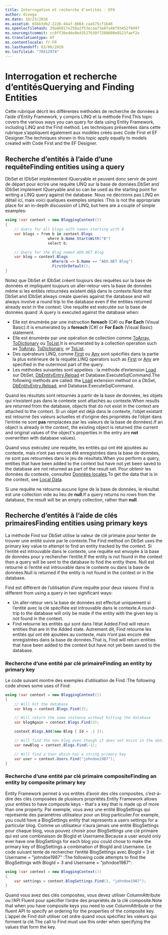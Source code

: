 ```yaml
---
title: Interrogation et recherche d’entités - EF6
author: divega
ms.date: 10/23/2016
ms.assetid: 65bb3db2-2226-44af-8864-caa575cf1b46
ms.openlocfilehash: 29a86817e250a2f53ecaa73e8fa4bf93452f0497
ms.sourcegitcommit: cc0ff36e46e9ed3527638f7208000e8521faef2e
ms.translationtype: HT
ms.contentlocale: fr-FR
ms.lasthandoff: 03/06/2020
ms.locfileid: "78412974"
---
```

# <a name="querying-and-finding-entities"></a><span data-ttu-id="fa91b-102">Interrogation et recherche d’entités</span><span class="sxs-lookup"><span data-stu-id="fa91b-102">Querying and Finding Entities</span></span>
<span data-ttu-id="fa91b-103">Cette rubrique décrit les différentes méthodes de recherche de données à l’aide d’Entity Framework, y compris LINQ et la méthode Find.</span><span class="sxs-lookup"><span data-stu-id="fa91b-103">This topic covers the various ways you can query for data using Entity Framework, including LINQ and the Find method.</span></span> <span data-ttu-id="fa91b-104">Les techniques présentées dans cette rubrique s’appliquent également aux modèles créés avec Code First et EF Designer.</span><span class="sxs-lookup"><span data-stu-id="fa91b-104">The techniques shown in this topic apply equally to models created with Code First and the EF Designer.</span></span>  

## <a name="finding-entities-using-a-query"></a><span data-ttu-id="fa91b-105">Recherche d’entités à l’aide d’une requête</span><span class="sxs-lookup"><span data-stu-id="fa91b-105">Finding entities using a query</span></span>  

<span data-ttu-id="fa91b-106">DbSet et IDbSet implémentent IQueryable et peuvent donc servir de point de départ pour écrire une requête LINQ sur la base de données.</span><span class="sxs-lookup"><span data-stu-id="fa91b-106">DbSet and IDbSet implement IQueryable and so can be used as the starting point for writing a LINQ query against the database.</span></span> <span data-ttu-id="fa91b-107">Nous ne décrirons pas LINQ en détail ici, mais voici quelques exemples simples :</span><span class="sxs-lookup"><span data-stu-id="fa91b-107">This is not the appropriate place for an in-depth discussion of LINQ, but here are a couple of simple examples:</span></span>  

``` csharp
using (var context = new BloggingContext())
{
    // Query for all blogs with names starting with B
    var blogs = from b in context.Blogs
                   where b.Name.StartsWith("B")
                   select b;

    // Query for the Blog named ADO.NET Blog
    var blog = context.Blogs
                    .Where(b => b.Name == "ADO.NET Blog")
                    .FirstOrDefault();
}
```  

<span data-ttu-id="fa91b-108">Notez que DbSet et IDbSet créent toujours des requêtes sur la base de données et impliquent toujours un aller-retour vers la base de données même si les entités retournées existent déjà dans le contexte.</span><span class="sxs-lookup"><span data-stu-id="fa91b-108">Note that DbSet and IDbSet always create queries against the database and will always involve a round trip to the database even if the entities returned already exist in the context.</span></span> <span data-ttu-id="fa91b-109">Une requête est exécutée sur la base de données quand :</span><span class="sxs-lookup"><span data-stu-id="fa91b-109">A query is executed against the database when:</span></span>  

- <span data-ttu-id="fa91b-110">Elle est énumérée par une instruction **foreach** (C#) ou **For Each** (Visual Basic).</span><span class="sxs-lookup"><span data-stu-id="fa91b-110">It is enumerated by a **foreach** (C#) or **For Each** (Visual Basic) statement.</span></span>  
- <span data-ttu-id="fa91b-111">Elle est énumérée par une opération de collection comme [ToArray](https://msdn.microsoft.com/library/bb298736), [ToDictionary](https://msdn.microsoft.com/library/system.linq.enumerable.todictionary) ou [ToList](https://msdn.microsoft.com/library/bb342261).</span><span class="sxs-lookup"><span data-stu-id="fa91b-111">It is enumerated by a collection operation such as [ToArray](https://msdn.microsoft.com/library/bb298736), [ToDictionary](https://msdn.microsoft.com/library/system.linq.enumerable.todictionary), or [ToList](https://msdn.microsoft.com/library/bb342261).</span></span>  
- <span data-ttu-id="fa91b-112">Des opérateurs LINQ, comme [First](https://msdn.microsoft.com/library/bb291976) ou [Any](https://msdn.microsoft.com/library/bb337697) sont spécifiés dans la partie la plus extérieure de la requête.</span><span class="sxs-lookup"><span data-stu-id="fa91b-112">LINQ operators such as [First](https://msdn.microsoft.com/library/bb291976) or [Any](https://msdn.microsoft.com/library/bb337697) are specified in the outermost part of the query.</span></span>  
- <span data-ttu-id="fa91b-113">Les méthodes suivantes sont appelées : la méthode d’extension [Load](https://msdn.microsoft.com/library/system.data.entity.dbextensions.load) sur DbSet, [DbEntityEntry.Reload](https://msdn.microsoft.com/library/system.data.entity.infrastructure.dbentityentry.reload.aspx) et Database.ExecuteSqlCommand.</span><span class="sxs-lookup"><span data-stu-id="fa91b-113">The following methods are called: the [Load](https://msdn.microsoft.com/library/system.data.entity.dbextensions.load) extension method on a DbSet, [DbEntityEntry.Reload](https://msdn.microsoft.com/library/system.data.entity.infrastructure.dbentityentry.reload.aspx), and Database.ExecuteSqlCommand.</span></span>  

<span data-ttu-id="fa91b-114">Quand les résultats sont retournés à partir de la base de données, les objets qui n’existent pas dans le contexte sont attachés au contexte.</span><span class="sxs-lookup"><span data-stu-id="fa91b-114">When results are returned from the database, objects that do not exist in the context are attached to the context.</span></span> <span data-ttu-id="fa91b-115">Si un objet est déjà dans le contexte, l’objet existant est retourné (les valeurs actuelles et d’origine des propriétés de l’objet dans l’entrée ne sont **pas** remplacées par les valeurs de la base de données).</span><span class="sxs-lookup"><span data-stu-id="fa91b-115">If an object is already in the context, the existing object is returned (the current and original values of the object's properties in the entry are **not** overwritten with database values).</span></span>  

<span data-ttu-id="fa91b-116">Quand vous exécutez une requête, les entités qui ont été ajoutées au contexte, mais n’ont pas encore été enregistrées dans la base de données, ne sont pas retournées dans le jeu de résultats.</span><span class="sxs-lookup"><span data-stu-id="fa91b-116">When you perform a query, entities that have been added to the context but have not yet been saved to the database are not returned as part of the result set.</span></span> <span data-ttu-id="fa91b-117">Pour obtenir les données du contexte, consultez [Données locales](~/ef6/querying/local-data.md).</span><span class="sxs-lookup"><span data-stu-id="fa91b-117">To get the data that is in the context, see [Local Data](~/ef6/querying/local-data.md).</span></span>  

<span data-ttu-id="fa91b-118">Si une requête ne retourne aucune ligne de la base de données, le résultat est une collection vide au lieu de **null**.</span><span class="sxs-lookup"><span data-stu-id="fa91b-118">If a query returns no rows from the database, the result will be an empty collection, rather than **null**.</span></span>  

## <a name="finding-entities-using-primary-keys"></a><span data-ttu-id="fa91b-119">Recherche d’entités à l’aide de clés primaires</span><span class="sxs-lookup"><span data-stu-id="fa91b-119">Finding entities using primary keys</span></span>  

<span data-ttu-id="fa91b-120">La méthode Find sur DbSet utilise la valeur de clé primaire pour tenter de trouver une entité suivie par le contexte.</span><span class="sxs-lookup"><span data-stu-id="fa91b-120">The Find method on DbSet uses the primary key value to attempt to find an entity tracked by the context.</span></span> <span data-ttu-id="fa91b-121">Si l’entité est introuvable dans le contexte, une requête est envoyée à la base de données pour y rechercher l’entité.</span><span class="sxs-lookup"><span data-stu-id="fa91b-121">If the entity is not found in the context then a query will be sent to the database to find the entity there.</span></span> <span data-ttu-id="fa91b-122">Null est retourné si l’entité est introuvable dans le contexte ou dans la base de données.</span><span class="sxs-lookup"><span data-stu-id="fa91b-122">Null is returned if the entity is not found in the context or in the database.</span></span>  

<span data-ttu-id="fa91b-123">Find est différent de l’utilisation d’une requête pour deux raisons :</span><span class="sxs-lookup"><span data-stu-id="fa91b-123">Find is different from using a query in two significant ways:</span></span>  

- <span data-ttu-id="fa91b-124">Un aller-retour vers la base de données est effectué uniquement si l’entité avec la clé spécifiée est introuvable dans le contexte.</span><span class="sxs-lookup"><span data-stu-id="fa91b-124">A round-trip to the database will only be made if the entity with the given key is not found in the context.</span></span>  
- <span data-ttu-id="fa91b-125">Find retourne les entités qui sont dans l’état Added.</span><span class="sxs-lookup"><span data-stu-id="fa91b-125">Find will return entities that are in the Added state.</span></span> <span data-ttu-id="fa91b-126">Autrement dit, Find retourne les entités qui ont été ajoutées au contexte, mais n’ont pas encore été enregistrées dans la base de données.</span><span class="sxs-lookup"><span data-stu-id="fa91b-126">That is, Find will return entities that have been added to the context but have not yet been saved to the database.</span></span>  
### <a name="finding-an-entity-by-primary-key"></a><span data-ttu-id="fa91b-127">Recherche d’une entité par clé primaire</span><span class="sxs-lookup"><span data-stu-id="fa91b-127">Finding an entity by primary key</span></span>  

<span data-ttu-id="fa91b-128">Le code suivant montre des exemples d’utilisation de Find :</span><span class="sxs-lookup"><span data-stu-id="fa91b-128">The following code shows some uses of Find:</span></span>  

``` csharp
using (var context = new BloggingContext())
{
    // Will hit the database
    var blog = context.Blogs.Find(3);

    // Will return the same instance without hitting the database
    var blogAgain = context.Blogs.Find(3);

    context.Blogs.Add(new Blog { Id = -1 });

    // Will find the new blog even though it does not exist in the database
    var newBlog = context.Blogs.Find(-1);

    // Will find a User which has a string primary key
    var user = context.Users.Find("johndoe1987");
}
```  

### <a name="finding-an-entity-by-composite-primary-key"></a><span data-ttu-id="fa91b-129">Recherche d’une entité par clé primaire composite</span><span class="sxs-lookup"><span data-stu-id="fa91b-129">Finding an entity by composite primary key</span></span>  

<span data-ttu-id="fa91b-130">Entity Framework permet à vos entités d’avoir des clés composites, c’est-à-dire des clés composées de plusieurs propriétés.</span><span class="sxs-lookup"><span data-stu-id="fa91b-130">Entity Framework allows your entities to have composite keys - that's a key that is made up of more than one property.</span></span> <span data-ttu-id="fa91b-131">Par exemple, vous avez une entité BlogSettings qui représente des paramètres utilisateur pour un blog particulier.</span><span class="sxs-lookup"><span data-stu-id="fa91b-131">For example, you could have a BlogSettings entity that represents a users settings for a particular blog.</span></span> <span data-ttu-id="fa91b-132">Comme un utilisateur n’aura jamais une entité BlogSettings pour chaque blog, vous pouvez choisir pour BlogSettings une clé primaire qui est une combinaison de BlogId et Username.</span><span class="sxs-lookup"><span data-stu-id="fa91b-132">Because a user would only ever have one BlogSettings for each blog you could chose to make the primary key of BlogSettings a combination of BlogId and Username.</span></span> <span data-ttu-id="fa91b-133">Le code suivant tente de rechercher l’entité BlogSettings avec BlogId = 3 et Username = "johndoe1987" :</span><span class="sxs-lookup"><span data-stu-id="fa91b-133">The following code attempts to find the BlogSettings with BlogId = 3 and Username = "johndoe1987":</span></span>  

``` csharp  
using (var context = new BloggingContext())
{
    var settings = context.BlogSettings.Find(3, "johndoe1987");
}
```  

<span data-ttu-id="fa91b-134">Quand vous avez des clés composites, vous devez utiliser ColumnAttribute ou l’API Fluent pour spécifier l’ordre des propriétés de la clé composite.</span><span class="sxs-lookup"><span data-stu-id="fa91b-134">Note that when you have composite keys you need to use ColumnAttribute or the fluent API to specify an ordering for the properties of the composite key.</span></span> <span data-ttu-id="fa91b-135">L’appel de Find doit utiliser cet ordre quand vous spécifiez les valeurs qui forment la clé.</span><span class="sxs-lookup"><span data-stu-id="fa91b-135">The call to Find must use this order when specifying the values that form the key.</span></span>  
